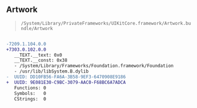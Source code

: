 ## Artwork

> `/System/Library/PrivateFrameworks/UIKitCore.framework/Artwork.bundle/Artwork`

```diff

-7209.1.104.0.0
+7303.0.102.0.0
   __TEXT.__text: 0x0
   __TEXT.__const: 0x38
   - /System/Library/Frameworks/Foundation.framework/Foundation
   - /usr/lib/libSystem.B.dylib
-  UUID: DD10FB56-FA6A-3B58-9EF3-6470908E9186
+  UUID: 9E081E30-C9BC-3079-AAC0-F68BC6A7ADCA
   Functions: 0
   Symbols:   0
   CStrings:  0

```
